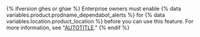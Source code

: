 {% ifversion ghes or ghae %}
Enterprise owners must enable {% data variables.product.prodname_dependabot_alerts %} for {% data variables.location.product_location %} before you can use this feature. For more information, see "[AUTOTITLE](/admin/configuration/configuring-github-connect/enabling-dependabot-for-your-enterprise)."
{% endif %}
